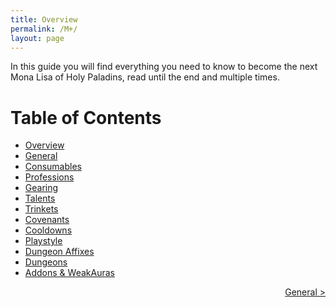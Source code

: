 ```yaml
---
title: Overview
permalink: /M+/
layout: page
---
```


In this guide you will find everything you need to know to become the next Mona Lisa of Holy Paladins, read until the end and multiple times.

# Table of Contents

- [Overview](/M+/)
- [General](/M+/general)
- [Consumables](/M+/consumables)
- [Professions](/M+/professions)
- [Gearing](/M+/gearing)
- [Talents](/M+/talents)
- [Trinkets](/M+/trinkets)
- [Covenants](/M+/covenants)
- [Cooldowns](/M+/cooldowns)
- [Playstyle](/M+/playstyle)
- [Dungeon Affixes](/M+/affixes)
- [Dungeons](/M+/dungeons)
- [Addons & WeakAuras](/M+/weakauras)

<div style="text-align:right;">
<a href="/M+/general"> General ></a>
</div>

